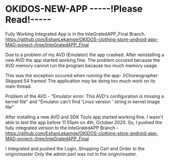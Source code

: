 # OKIDOS-NEW-APP -----!Please Read!-----

Fully Working Integrated App is in the InteGratedAPP_Final Branch.
https://github.com/EshanLekamge/OKIDOS-clothing-store-android-app-MAD-project-/tree/InteGratedAPP_Final

Due to a problem of my AVD (Emulator) the app crashed. After reinstalling a new AVD the app started working fine.
The problem occured because the AVD memory cannot run the program because too much memory usage.

This was the exception occured when running the app- I/Choreographer: Skipped 54 frames!  The application may be doing too much work on its main thread.

Problem of the AVD - "Emulator error: This AVD's configuration is missing a kernel file" and "Emulator can't find 'Linux version ' string in kernel image file"


After installing a new AVD and SDK Tools app started working fine.
I wasn't able to test the app before 11.55pm  on 4th, October 2020. So, I pushed the fully integrated version to the InteGratedAPP Branch -https://github.com/EshanLekamge/OKIDOS-clothing-store-android-app-MAD-project-/tree/InteGratedAPP_Final

I Integrated and pushed the Login, Shopping Cart and Order to the origin/master
Only the admin part was not in the origin/master.
